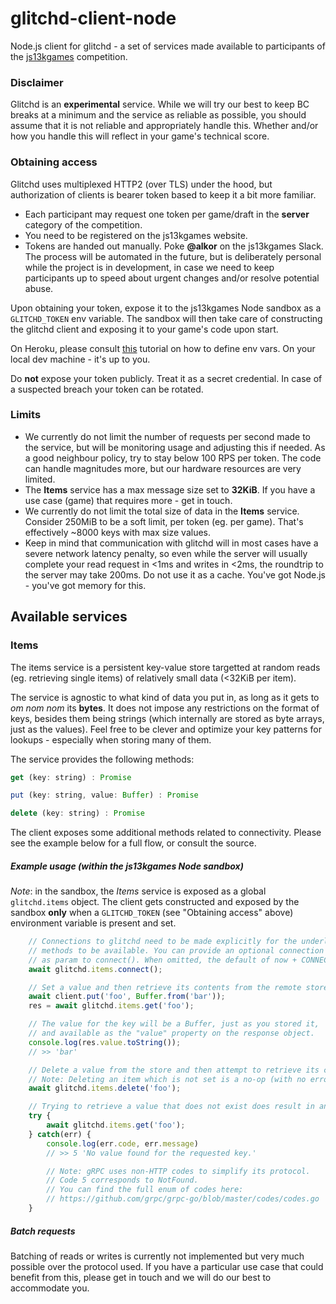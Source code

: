 # glitchd-client-node

Node.js client for glitchd - a set of services made available to participants of the
[js13kgames](https://js13kgames.com) competition.

### Disclaimer
Glitchd is an **experimental** service. While we will try our best to
keep BC breaks at a minimum and the service as reliable as possible,
you should assume that it is not reliable and appropriately handle this.
Whether and/or how you handle this will reflect in your game's technical
score.

### Obtaining access
Glitchd uses multiplexed HTTP2 (over TLS) under the hood, but authorization
of clients is bearer token based to keep it a bit more familiar.

- Each participant may request one token per game/draft
  in the **server** category of the competition.
- You need to be registered on the js13kgames website.
- Tokens are handed out manually. Poke **@alkor** on the js13kgames Slack. The process will be automated
in the future, but is deliberately personal while the project is in development,
in case we need to keep participants up to speed about urgent changes
and/or resolve potential abuse.

Upon obtaining your token, expose it to the js13kgames Node sandbox
as a `GLITCHD_TOKEN` env variable. The sandbox will then take care of constructing
the glitchd client and exposing it to your game's code upon start.

On Heroku, please consult [this](https://devcenter.heroku.com/articles/config-vars)
tutorial on how to define env vars. On your local dev machine - it's up to you.

Do **not** expose your token publicly. Treat it as a secret credential.
In case of a suspected breach your token can be rotated.

### Limits
- We currently do not limit the number of requests per second made to
the service, but will be monitoring usage and adjusting this if needed.
As a good neighbour policy, try to stay below 100 RPS per token.
The code can handle magnitudes more, but our hardware resources are
very limited.
- The **Items** service has a max message size set to **32KiB**.
If you have a use case (game) that requires more - get in touch.
- We currently do not limit the total size of data in the **Items** service.
Consider 250MiB to be a soft limit, per token (eg. per game).
That's effectively ~8000 keys with max size values.
- Keep in mind that communication with glitchd will in most cases have
a severe network latency penalty, so even while the server will usually
complete your read request in <1ms and writes in <2ms, the roundtrip
to the server may take 200ms. Do not use it as a cache.
You've got Node.js - you've got memory for this.


## Available services
### Items
The items service is a persistent key-value store targetted at random reads
(eg. retrieving single items) of relatively small data (<32KiB per item).

The service is agnostic to what kind of data you put in, as long as it
gets to *om nom nom* its **bytes**. It does not impose any restrictions
on the format of keys, besides them being strings (which internally
are stored as byte arrays, just as the values). Feel free to be clever
and optimize your key patterns for lookups - especially when storing
many of them.

The service provides the following methods:

```javascript
get (key: string) : Promise
```
```javascript
put (key: string, value: Buffer) : Promise
```
```javascript
delete (key: string) : Promise
```


The client exposes some additional methods related to connectivity. Please
see the example below for a full flow, or consult the source.

##### Example usage (within the js13kgames Node sandbox)

*Note*: in the sandbox, the *Items* service is exposed as a global
`glitchd.items` object. The client gets constructed and exposed by the sandbox
**only** when a `GLITCHD_TOKEN` (see "Obtaining access" above)
environment variable is present and set.

```javascript
    // Connections to glitchd need to be made explicitly for the underlying client's
    // methods to be available. You can provide an optional connection deadline (Date)
    // as param to connect(). When omitted, the default of now + CONNECTION_TIMEOUT (5s) gets used.
    await glitchd.items.connect();

    // Set a value and then retrieve its contents from the remote store.
    await client.put('foo', Buffer.from('bar'));
    res = await glitchd.items.get('foo');

    // The value for the key will be a Buffer, just as you stored it,
    // and available as the "value" property on the response object.
    console.log(res.value.toString());
    // >> 'bar'

    // Delete a value from the store and then attempt to retrieve its contents.
    // Note: Deleting an item which is not set is a no-op (with no errors).
    await glitchd.items.delete('foo');

    // Trying to retrieve a value that does not exist does result in an error, however.
    try {
        await glitchd.items.get('foo');
    } catch(err) {
        console.log(err.code, err.message)
        // >> 5 'No value found for the requested key.'

        // Note: gRPC uses non-HTTP codes to simplify its protocol.
        // Code 5 corresponds to NotFound.
        // You can find the full enum of codes here:
        // https://github.com/grpc/grpc-go/blob/master/codes/codes.go
    }
```

##### Batch requests

Batching of reads or writes is currently not implemented but very much
possible over the protocol used. If you have a particular use case that
could benefit from this, please get in touch and we will do our best to
accommodate you.
